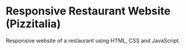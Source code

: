  #  Responsive Restaurant Website (Pizzitalia)
  Responsive website of a restaurant using HTML, CSS and JavaScript.
